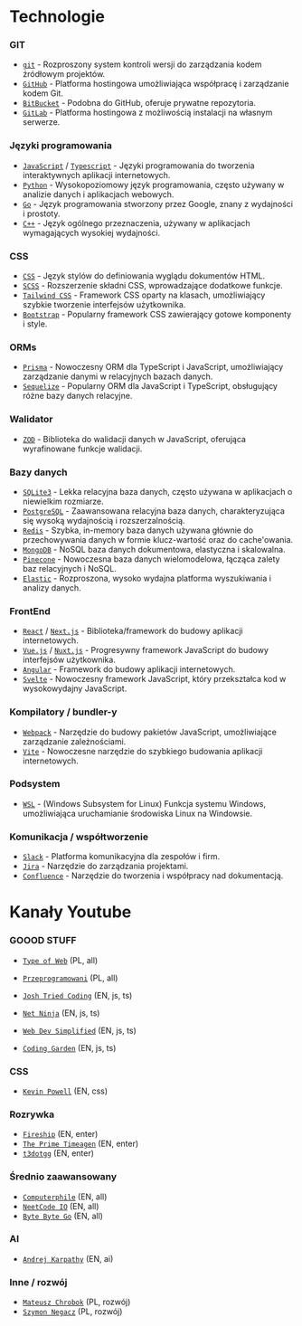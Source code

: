 #
# Technologie

### GIT
- [`git`](https://git-scm.com/) - Rozproszony system kontroli wersji do zarządzania kodem źródłowym projektów.
- [`GitHub`](https://github.com/) - Platforma hostingowa umożliwiająca współpracę i zarządzanie kodem Git.
- [`BitBucket`](https://bitbucket.org/) - Podobna do GitHub, oferuje prywatne repozytoria.
- [`GitLab`](https://gitlab.com/) - Platforma hostingowa z możliwością instalacji na własnym serwerze.

### Języki programowania
- [`JavaScript`](https://developer.mozilla.org/en-US/docs/Web/JavaScript) / [`Typescript`](https://www.typescriptlang.org/) - Języki programowania do tworzenia interaktywnych aplikacji internetowych.
- [`Python`](https://www.python.org/) - Wysokopoziomowy język programowania, często używany w analizie danych i aplikacjach webowych.
- [`Go`](https://golang.org/) - Język programowania stworzony przez Google, znany z wydajności i prostoty.
- [`C++`](https://isocpp.github.io/CppCoreGuidelines/CppCoreGuidelines) - Język ogólnego przeznaczenia, używany w aplikacjach wymagających wysokiej wydajności.

### CSS
- [`CSS`](https://developer.mozilla.org/en-US/docs/Web/CSS?retiredLocale=pl) - Język stylów do definiowania wyglądu dokumentów HTML.
- [`SCSS`](https://sass-lang.com/) - Rozszerzenie składni CSS, wprowadzające dodatkowe funkcje.
- [`Tailwind CSS`](https://tailwindcss.com/) - Framework CSS oparty na klasach, umożliwiający szybkie tworzenie interfejsów użytkownika.
- [`Bootstrap`](https://getbootstrap.com/) - Popularny framework CSS zawierający gotowe komponenty i style.

### ORMs
- [`Prisma`](https://www.prisma.io/) - Nowoczesny ORM dla TypeScript i JavaScript, umożliwiający zarządzanie danymi w relacyjnych bazach danych.
- [`Sequelize`](https://sequelize.org/) - Popularny ORM dla JavaScript i TypeScript, obsługujący różne bazy danych relacyjne.

### Walidator
- [`ZOD`](https://zod.dev/) - Biblioteka do walidacji danych w JavaScript, oferująca wyrafinowane funkcje walidacji.

### Bazy danych
- [`SQLite3`](https://www.sqlite.org/) - Lekka relacyjna baza danych, często używana w aplikacjach o niewielkim rozmiarze.
- [`PostgreSQL`](https://www.postgresql.org/) - Zaawansowana relacyjna baza danych, charakteryzująca się wysoką wydajnością i rozszerzalnością.
- [`Redis`](https://redis.io/) - Szybka, in-memory baza danych używana głównie do przechowywania danych w formie klucz-wartość oraz do cache'owania.
- [`MongoDB`](https://www.mongodb.com/) - NoSQL baza danych dokumentowa, elastyczna i skalowalna.
- [`Pinecone`](https://www.pinecone.io/) - Nowoczesna baza danych wielomodelowa, łącząca zalety baz relacyjnych i NoSQL.
- [`Elastic`](https://www.elastic.co/) - Rozproszona, wysoko wydajna platforma wyszukiwania i analizy danych.

### FrontEnd
- [`React`](https://reactjs.org/) / [`Next.js`](https://nextjs.org/) - Biblioteka/framework do budowy aplikacji internetowych.
- [`Vue.js`](https://vuejs.org/)  / [`Nuxt.js`](https://nuxt.com/) - Progresywny framework JavaScript do budowy interfejsów użytkownika.
- [`Angular`](https://angular.io/) - Framework do budowy aplikacji internetowych.
- [`Svelte`](https://svelte.dev/) - Nowoczesny framework JavaScript, który przekształca kod w wysokowydajny JavaScript.

### Kompilatory / bundler-y
- [`Webpack`](https://webpack.js.org/) - Narzędzie do budowy pakietów JavaScript, umożliwiające zarządzanie zależnościami.
- [`Vite`](https://vitejs.dev/) - Nowoczesne narzędzie do szybkiego budowania aplikacji internetowych.

### Podsystem
- [`WSL`](https://learn.microsoft.com/en-us/windows/wsl/install) - (Windows Subsystem for Linux) Funkcja systemu Windows, umożliwiająca uruchamianie środowiska Linux na Windowsie.

### Komunikacja / współtworzenie
- [`Slack`](https://slack.com/) - Platforma komunikacyjna dla zespołów i firm.
- [`Jira`](https://www.atlassian.com/pl/software/jira) - Narzędzie do zarządzania projektami.
- [`Confluence`](https://www.atlassian.com/software/confluence) - Narzędzie do tworzenia i współpracy nad dokumentacją.

#
# Kanały Youtube

### GOOOD STUFF
- [`Type of Web`](https://www.youtube.com/@typeofweb) (PL, all)
- [`Przeprogramowani`](https://www.youtube.com/@Przeprogramowani) (PL, all)

- [`Josh Tried Coding`](https://www.youtube.com/@joshtriedcoding) (EN, js, ts)
- [`Net Ninja`](https://www.youtube.com/@NetNinja) (EN, js, ts)
- [`Web Dev Simplified`](https://www.youtube.com/@WebDevSimplified) (EN, js, ts)
- [`Coding Garden`](https://www.youtube.com/@CodingGarden) (EN, js, ts)

### CSS
- [`Kevin Powell`](https://www.youtube.com/@KevinPowell) (EN, css)

### Rozrywka
- [`Fireship`](https://www.youtube.com/@Fireship) (EN, enter)
- [`The Prime Timeagen`](https://www.youtube.com/@ThePrimeTimeagen) (EN, enter)
- [`t3dotgg`](https://www.youtube.com/@t3dotgg) (EN, enter)

### Średnio zaawansowany
- [`Computerphile`](https://www.youtube.com/@Computerphile) (EN, all)
- [`NeetCode IO`](https://www.youtube.com/@NeetCodeIO) (EN, all)
- [`Byte Byte Go`](https://www.youtube.com/@ByteByteGo) (EN, all)

### AI
- [`Andrej Karpathy`](https://www.youtube.com/@AndrejKarpathy) (EN, ai)

### Inne / rozwój
- [`Mateusz Chrobok`](https://www.youtube.com/@MateuszChrobok) (PL, rozwój)
- [`Szymon Negacz`](https://www.youtube.com/@SzymonNegacz) (PL, rozwój)

